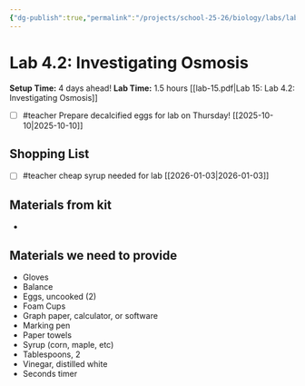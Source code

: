 ```yaml
---
{"dg-publish":true,"permalink":"/projects/school-25-26/biology/labs/lab-04-02-investigating-osmosis/","title":"Lab 4.2: Investigating Osmosis"}
---
```



# Lab 4.2: Investigating Osmosis


**Setup Time:** 4 days ahead!
**Lab Time:** 1.5 hours
[[lab-15.pdf|Lab 15: Lab 4.2: Investigating Osmosis]]
- [ ] #teacher Prepare decalcified eggs for lab on Thursday! [[2025-10-10\|2025-10-10]]

## Shopping List

- [ ] #teacher cheap syrup needed for lab [[2026-01-03\|2026-01-03]]


## Materials from kit

- 


## Materials we need to provide

- Gloves
- Balance
- Eggs, uncooked (2)
- Foam Cups
- Graph paper, calculator, or software
- Marking pen
- Paper towels
- Syrup (corn, maple, etc)
- Tablespoons, 2
- Vinegar, distilled white
- Seconds timer

